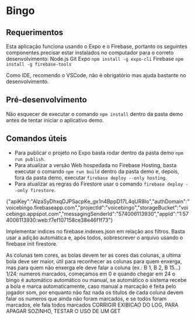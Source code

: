 # Bingo
## Requerimentos
Esta aplicação funciona usando o Expo e o Firebase, portanto os seguintes componentes precisar estar instalados no computador para o correto desenvolvimento:
Node.js
Git
Expo `npm install -g expo-cli`
Firebase `npm install -g firebase-tools`

Como IDE, recomendo o VSCode, não é obrigatório mas ajuda bastante no desenvolvimento.

## Pré-desenvolvimento
Não esquecer de executar o comando `npm install` dentro da pasta demo antes de tentar iniciar o aplicativo demo.

## Comandos úteis
* Para publicar o projeto no Expo basta rodar dentro da pasta demo `npm run publish`.
* Para atualizar a versão Web hospedada no Firebase Hosting, basta executar o comando `npm run build` dentro da pasta demo e, depois, fora da pasta demo, executar `firebase deploy --only hosting`.
* Para atualizar as regras do Firestore usar o comando `firebase deploy --only firestore`.

{"apiKey":"AIzaSyDhxqDJPSacpKe_gx1n4BppD17L4qUR8lo","authDomain":"voicebingo.firebaseapp.com","projectId":"voicebingo","storageBucket":"voicebingo.appspot.com","messagingSenderId":"574006113930","appId":"1:574006113930:web:f7ef107158ce38e46f1f73"}

Implementar indices no firebase.indexes.json em relação aos filtros. Basta usar a adição automática e, após todos, sobrescrever o arquivo usando o firebase init firestore.

As colunas tem cores, as bolas devem ter as cores das colunas, a ultima bola deve ser maior, útil para reconhecer as colunas para quem enxerga, mas para quem não enxerga ele deve falar a coluna (ex.: B 1, B 2, B 15...)
1/24: numeros marcados, começamos em 0 e quando chegar em 24 o bingo é automático
automático ou manual, se automático o sistema recebe a bola e marca automaticamente, caso manual a marcação é feita pelo jogador
som, por enquanto não faz nada
os titulos de cada coluna devem falar os numeros que ainda não foram marcados, e se todos foram marcados, ele fala todos marcados
CORRIGIR EXIBICAO DO LOG, PARA APAGAR SOZINHO, TESTAR O USO DE UM GET